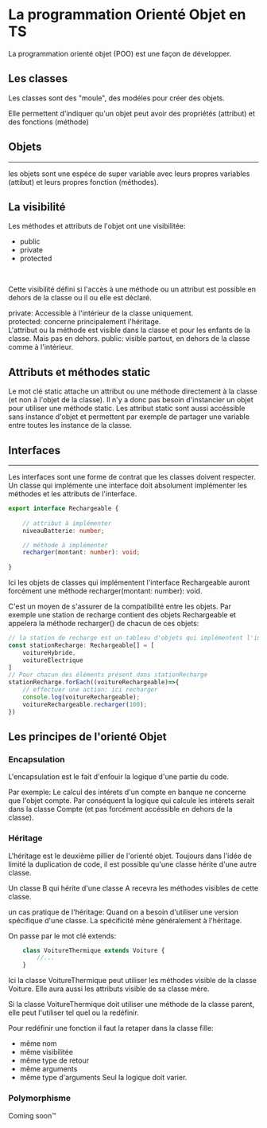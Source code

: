 # La programmation Orienté Objet en TS 

La programmation orienté objet (POO) est une façon de développer.

## Les classes

Les classes sont des "moule", des modéles pour créer des objets.

Elle permettent d'indiquer qu'un objet peut avoir des propriétés (attribut) et des fonctions (méthode)

## Objets
---

les objets sont une espéce de super variable avec leurs propres variables (attibut) et leurs propres fonction (méthodes).

## La visibilité
Les méthodes et attributs de l'objet ont une visibilitée:

- public
- private
- protected 
</br>

Cette visibilité défini si l'accès à une méthode ou un attribut est possible en dehors de la classe ou il ou elle est déclaré.

private: Accessible à l'intérieur de la classe uniquement.</br> protected: concerne principalement l'héritage.</br> L'attribut ou la méthode est visible dans la classe et pour les enfants de la classe. Mais pas en dehors. public: visible partout, en dehors de la classe comme à l'intérieur.

## Attributs et méthodes static

Le mot clé static attache un attribut ou une méthode directement à la classe (et non à l'objet de la classe). Il n'y a donc pas besoin d'instancier un objet pour utiliser une méthode static. Les attribut static sont aussi accéssible sans instance d'objet et permettent par exemple de partager une variable entre toutes les instance de la classe.

## Interfaces
---
Les interfaces sont une forme de contrat que les classes doivent respecter. Un classe qui implémente une interface doit absolument implémenter les méthodes et les attributs de l'interface.
```ts
export interface Rechargeable {
    
    // attribut à implémenter
    niveauBatterie: number;

    // méthode à implémenter
    recharger(montant: number): void;
    
}
```
Ici les objets de classes qui implémentent l'interface Rechargeable auront forcément une méthode recharger(montant: number): void.

C'est un moyen de s'assurer de la compatibilité entre les objets. Par exemple une station de recharge contient des objets Rechargeable et appelera la méthode recharger() de chacun de ces objets:
```ts
// la station de recharge est un tableau d'objets qui implémentent l'interface rechargeable
const stationRecharge: Rechargeable[] = [
    voitureHybride,
    voitureElectrique
]
// Pour chacun des éléments présent dans stationRecharge
stationRecharge.forEach((voitureRechargeable)=>{
    // effectuer une action: ici recharger
    console.log(voitureRechargeable);
    voitureRechargeable.recharger(100);
})
```

## Les principes de l'orienté Objet

### Encapsulation

L'encapsulation est le fait d'enfouir la logique d'une partie du code.

Par exemple: Le calcul des intérets d'un compte en banque ne concerne que l'objet compte. Par conséquent la logique qui calcule les intérets serait dans la classe Compte (et pas forcément accéssible en dehors de la classe).

### Héritage
L'héritage est le deuxième pillier de l'orienté objet. Toujours dans l'idée de limité la duplication de code, il est possible qu'une classe hérite d'une autre classe.

Un classe B qui hérite d'une classe A recevra les méthodes visibles de cette classe.

un cas pratique de l'héritage: Quand on a besoin d'utiliser une version spécifique d'une classe. La spécificité mène généralement à l'héritage.

On passe par le mot clé extends:
```ts
    class VoitureThermique extends Voiture {
        //...
    }
 ```   
Ici la classe VoitureThermique peut utiliser les méthodes visible de la classe Voiture. Elle aura aussi les attributs visible de sa classe mère.

Si la classe VoitureThermique doit utiliser une méthode de la classe parent, elle peut l'utiliser tel quel ou la redéfinir.

Pour redéfinir une fonction il faut la retaper dans la classe fille:

- même nom
- même visibilitée
- même type de retour
- même arguments
- même type d'arguments
Seul la logique doit varier.

### Polymorphisme
Coming soon™